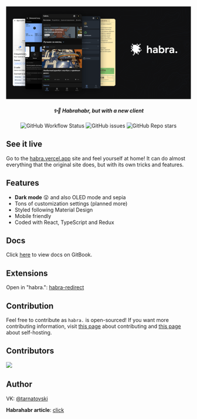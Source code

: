 <p align="center"><a href="https://habra.vercel.app/top/weekly/p/1/"><img width=830 src="images/logo.png" alt="habra logo" /></a></p>
<h5 align="center">✨🎉 Habrahabr, but with a new client</h5>

<p align="center">
  <img alt="GitHub Workflow Status" src="https://img.shields.io/github/workflow/status/jarvis394/habra/Github%20Pages?logo=github&style=flat-square">
  <img alt="GitHub issues" src="https://img.shields.io/github/issues/jarvis394/habra?color=2979ff&style=flat-square">
  <img alt="GitHub Repo stars" src="https://img.shields.io/github/stars/jarvis394/habra?color=black&style=flat-square">
</p>

## See it live
Go to the [habra.vercel.app](https://habra.vercel.app/top/weekly/p/1) site and feel yourself at home! It can do almost everything that the original site does, but with its own tricks and features.

## Features
- **Dark mode** 😲 and also OLED mode and sepia
- Tons of customization settings (planned more)
- Styled following Material Design
- Mobile friendly
- Coded with React, TypeScript and Redux

## Docs

Click [here](https://jarvis394.gitbook.io/habra) to view docs on GitBook.

## Extensions

Open in "habra.": [habra-redirect](https://github.com/istudyatuni/habra-redirect)

## Contribution

Feel free to contribute as `habra.` is open-sourced! If you want more contributing information, visit [this page](https://jarvis394.gitbook.io/habra/contributing) about contributing and [this page](https://jarvis394.gitbook.io/habra/self-host/cloning-and-installation) about self-hosting.

## Contributors

<a href="https://github.com/jarvis394/habra/graphs/contributors">
  <img src="https://contrib.rocks/image?repo=jarvis394/habra" />
</a>

## Author

VK: [@tarnatovski](https://vk.com/tarnatovski)

**Habrahabr article**: [click](https://m.habr.com/ru/post/526068/)
